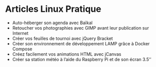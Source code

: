 # Articles Linux Pratique

- Auto-héberger son agenda avec Baïkal
- Retoucher vos photographies avec GIMP avant leur publication sur Internet
- Créer vos feuilles de tournoi avec jQuery Bracket
- Créer son environnement de développement LAMP grâce à Docker Compose
- Créez facilement vos animations HTML avec jCanvas
- Créer sa station météo à l’aide du Raspberry Pi et de son écran 3.5’’



